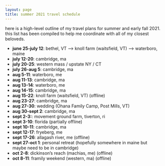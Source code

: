 ```yaml
---
layout: page
title: summer 2021 travel schedule
---
```


here is a high-level outline of my travel plans for summer and early fall 2021. this list has been compiled to help me coordinate with all of my closest beloveds. 

* **june 25-july 12**: bethel, VT —> knoll farm (waitsfield, VT) —> waterboro, maine
* **july 12-20**: cambridge, ma
* **july 20-25**: western mass / upstate NY / CT
* **july 26-aug 5**: cambridge, ma
* **aug 5-11**: waterboro, me
* **aug 11-13**: cambridge, ma
* **aug 13-14**: waterboro, me
* **aug 14-15**: cambridge, ma
* **aug 15-22**: knoll farm (waitsfield, VT) (offline)
* **aug 23-27**: cambridge, ma
* **aug 27-30**: wedding (Ohana Family Camp, Post Mills, VT)
* **aug 30-sept 2**: cambridge, ma
* **sept 2-3:**: movement ground farm, tiverton, ri
* **sept 3-10**: florida (partially offline)
* **sept 10-11**: cambridge, ma
* **sept 12-17**: fryeberg, me
* **sept 17-26**: allagash river, me (offline)
* **sept 27-oct 1**: personal retreat (hopefully somewhere in maine but maybe need to be in cambridge)
* **oct 2-8**: dickinson’s reach (machias, me) (offline)
* **oct 8-11**: framily weekend (western, ma) (offline)